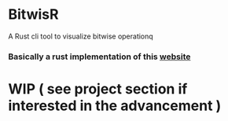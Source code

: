 # BitwisR
A Rust cli tool to visualize bitwise operationq

### Basically a rust implementation of this [website](http://bitwisecmd.com/)

# WIP ( see project section if interested in the advancement )
